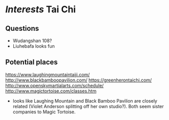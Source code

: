 # *Interests* Tai Chi
## Questions
* Wudangshan 108?
* Liuhebafa looks fun

## Potential places
https://www.laughingmountaintaiji.com/
http://www.blackbamboopavilion.com/
https://greenherontaichi.com/
http://www.openskymartialarts.com/schedule/
http://www.magictortoise.com/classes.htm

- looks like Laughing Mountain and Black Bamboo Pavilion are closely related (Violet Anderson splitting off her own studio?). Both seem sister companies to Magic Tortoise.